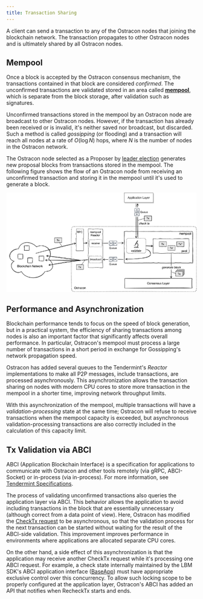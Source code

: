```yaml
---
title: Transaction Sharing
---
```


A client can send a transaction to any of the Ostracon nodes that joining the blockchain network. The transaction propagates to other Ostracon nodes and is ultimately shared by all Ostracon nodes.

## Mempool

Once a block is accepted by the Ostracon consensus mechanism, the transactions contained in that block are considered *confirmed*. The unconfirmed transactions are validated stored in an area called [**mempool**](https://github.com/tendermint/tendermint/blob/v0.34.x/spec/abci/apps.md#mempool-connection), which is separate from the block storage, after validation such as signatures.

Unconfirmed transactions stored in the mempool by an Ostracon node are broadcast to other Ostracon nodes.  However, if the transaction has already been received or is invalid, it's neither saved nor broadcast, but discarded. Such a method is called *gossipping* (or flooding) and a transaction will reach all nodes at a rate of $O(\log N)$ hops, where $N$ is the number of nodes in the Ostracon network.

The Ostracon node selected as a Proposer by [leader election](02-consensus.md) generates new proposal blocks from transactions stored in the mempool. The following figure shows the flow of an Ostracon node from receiving an unconfirmed transaction and storing it in the mempool until it's used to generate a block.

![Mempool in Ostracon structure](../static/tx-sharing/mempool.png)

## Performance and Asynchronization

Blockchain performance tends to focus on the speed of block generation, but in a practical system, the efficiency of sharing transactions among nodes is also an important factor that significantly affects overall performance. In particular, Ostracon's mempool must process a large number of transactions in a short period in exchange for Gossipping's network propagation speed.

Ostracon has added several queues to the Tendermint's *Reactor* implementations to make all P2P messages, include transactions, are processed asynchronously. This asynchronization allows the transaction sharing on nodes with modern CPU cores to store more transaction in the mempool in a shorter time, improving network throughput limits.

With this asynchronization of the mempool, multiple transactions will have a *validation-processing* state at the same time; Ostracon will refuse to receive transactions when the mempool capacity is exceeded, but asynchronous validation-processing transactions are also correctly included in the calculation of this capacity limit.

## Tx Validation via ABCI

ABCI (Application Blockchain Interface) is a specification for applications to communicate with Ostracon and other tools remotely (via gRPC, ABCI-Socket) or in-process (via in-process). For more information, see [Tendermint Specifications](https://github.com/tendermint/tendermint/blob/v0.34.x/spec/abci).

The process of validating unconfirmed transactions also queries the application layer via ABCI. This behavior allows the application to avoid including transactions in the block that are essentially unnecessary (although correct from a data point of view). Here, Ostracon has modified the [CheckTx request](https://github.com/tendermint/tendermint/blob/v0.34.x/spec/abci/abci.md#mempool-connection) to be asynchronous, so that the validation process for the next transaction can be started without waiting for the result of the ABCI-side validation. This improvement improves performance in environments where applications are allocated separate CPU cores.

On the other hand, a side effect of this asynchronization is that the application may receive another CheckTx request while it's processing one ABCI request. For example, a check state internally maintained by the LBM SDK's ABCI application interface ([BaseApp](https://github.com/line/lbm-sdk/blob/main/baseapp/baseapp.go)) must have appropriate exclusive control over this concurrency. To allow such locking scope to be properly configured at the application layer, Ostracon's ABCI has added an API that notifies when RecheckTx starts and ends.

